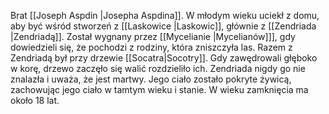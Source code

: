 Brat [[Joseph Aspdin |Josepha Aspdina]]. W młodym wieku uciekł z domu, aby być wśród stworzeń z [[Laskowice |Laskowic]], głównie z [[Zendriada |Zendriadą]]. Został wygnany przez [[Mycelianie |Mycelianów]]], gdy dowiedzieli się, że pochodzi z rodziny, która zniszczyła las. Razem z Zendriadą był przy drzewie [[Socatra|Socotry]]. Gdy zawędrowali głęboko w korę, drzewo zaczęło się walić rozdzieliło ich. Zendriada nigdy go nie znalazła i uważa, że jest martwy. Jego ciało zostało pokryte żywicą, zachowując jego ciało w tamtym wieku i stanie. W wieku zamknięcia ma około 18 lat. 